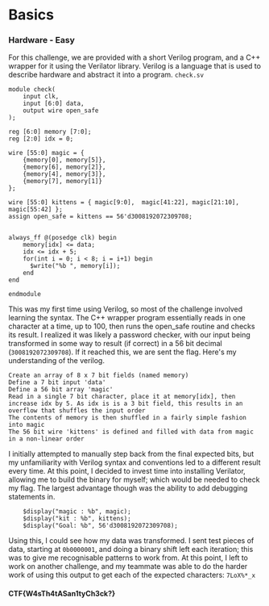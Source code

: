 # Basics
### Hardware - Easy
For this challenge, we are provided with a short Verilog program, and a C++ wrapper for it using the Verilator library. Verilog is a language that is used to describe hardware and abstract it into a program.
`check.sv`
```
module check(
    input clk,
    input [6:0] data,
    output wire open_safe
);

reg [6:0] memory [7:0];
reg [2:0] idx = 0;

wire [55:0] magic = {
    {memory[0], memory[5]},
    {memory[6], memory[2]},
    {memory[4], memory[3]},
    {memory[7], memory[1]}
};

wire [55:0] kittens = { magic[9:0],  magic[41:22], magic[21:10], magic[55:42] };
assign open_safe = kittens == 56'd3008192072309708;


always_ff @(posedge clk) begin
    memory[idx] <= data;
    idx <= idx + 5;
    for(int i = 0; i < 8; i = i+1) begin
      $write("%b ", memory[i]);
    end
end

endmodule
```
This was my first time using Verilog, so most of the challenge involved learning the syntax. The C++ wrapper program essentially reads in one character at a time, up to 100, then runs the open_safe routine and checks its result. I realized it was likely a password checker, with our input being transformed in some way to result (if correct) in a 56 bit decimal (`3008192072309708`). If it reached this, we are sent the flag. Here's my understanding of the verilog.
```
Create an array of 8 x 7 bit fields (named memory)
Define a 7 bit input 'data'
Define a 56 bit array 'magic'
Read in a single 7 bit character, place it at memory[idx], then increase idx by 5. As idx is is a 3 bit field, this results in an overflow that shuffles the input order
The contents of memory is then shuffled in a fairly simple fashion into magic
The 56 bit wire 'kittens' is defined and filled with data from magic in a non-linear order
```
I initially attempted to manually step back from the final expected bits, but my unfamiliarity with Verilog syntax and conventions led to a different result every time. At this point, I decided to invest time into installing Verilator, allowing me to build the binary for myself; which would be needed to check my flag. The largest advantage though was the ability to add debugging statements in.
```
    $display("magic : %b", magic);
    $display("kit : %b", kittens);
    $display("Goal: %b", 56'd3008192072309708);
```
Using this, I could see how my data was transformed. I sent test pieces of data, starting at `0b0000001`, and doing a binary shift left each iteration; this was to give me recognisable patterns to work from. At this point, I left to work on another challenge, and my teammate was able to do the harder work of using this output to get each of the expected characters: `7LoX%*_x`

#### CTF{W4sTh4tASan1tyCh3ck?}
